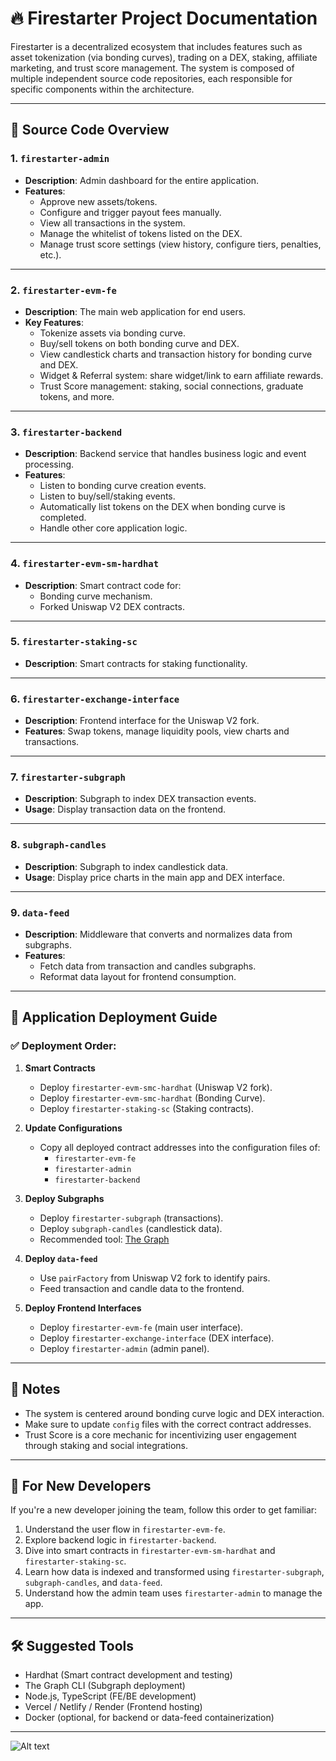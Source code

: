 # 🔥 Firestarter Project Documentation

Firestarter is a decentralized ecosystem that includes features such as asset tokenization (via bonding curves), trading on a DEX, staking, affiliate marketing, and trust score management. The system is composed of multiple independent source code repositories, each responsible for specific components within the architecture.

---

## 📁 Source Code Overview

### 1. `firestarter-admin`
- **Description**: Admin dashboard for the entire application.
- **Features**:
  - Approve new assets/tokens.
  - Configure and trigger payout fees manually.
  - View all transactions in the system.
  - Manage the whitelist of tokens listed on the DEX.
  - Manage trust score settings (view history, configure tiers, penalties, etc.).

---

### 2. `firestarter-evm-fe`
- **Description**: The main web application for end users.
- **Key Features**:
  - Tokenize assets via bonding curve.
  - Buy/sell tokens on both bonding curve and DEX.
  - View candlestick charts and transaction history for bonding curve and DEX.
  - Widget & Referral system: share widget/link to earn affiliate rewards.
  - Trust Score management: staking, social connections, graduate tokens, and more.

---

### 3. `firestarter-backend`
- **Description**: Backend service that handles business logic and event processing.
- **Features**:
  - Listen to bonding curve creation events.
  - Listen to buy/sell/staking events.
  - Automatically list tokens on the DEX when bonding curve is completed.
  - Handle other core application logic.

---

### 4. `firestarter-evm-sm-hardhat`
- **Description**: Smart contract code for:
  - Bonding curve mechanism.
  - Forked Uniswap V2 DEX contracts.

---

### 5. `firestarter-staking-sc`
- **Description**: Smart contracts for staking functionality.

---

### 6. `firestarter-exchange-interface`
- **Description**: Frontend interface for the Uniswap V2 fork.
- **Features**: Swap tokens, manage liquidity pools, view charts and transactions.

---

### 7. `firestarter-subgraph`
- **Description**: Subgraph to index DEX transaction events.
- **Usage**: Display transaction data on the frontend.

---

### 8. `subgraph-candles`
- **Description**: Subgraph to index candlestick data.
- **Usage**: Display price charts in the main app and DEX interface.

---

### 9. `data-feed`
- **Description**: Middleware that converts and normalizes data from subgraphs.
- **Features**:
  - Fetch data from transaction and candles subgraphs.
  - Reformat data layout for frontend consumption.

---

## 🚀 Application Deployment Guide

### ✅ Deployment Order:

1. **Smart Contracts**
   - Deploy `firestarter-evm-smc-hardhat` (Uniswap V2 fork).
   - Deploy `firestarter-evm-smc-hardhat` (Bonding Curve).
   - Deploy `firestarter-staking-sc` (Staking contracts).

2. **Update Configurations**
   - Copy all deployed contract addresses into the configuration files of:
     - `firestarter-evm-fe`
     - `firestarter-admin`
     - `firestarter-backend`

3. **Deploy Subgraphs**
   - Deploy `firestarter-subgraph` (transactions).
   - Deploy `subgraph-candles` (candlestick data).
   - Recommended tool: [The Graph](https://thegraph.com/)

4. **Deploy `data-feed`**
   - Use `pairFactory` from Uniswap V2 fork to identify pairs.
   - Feed transaction and candle data to the frontend.

5. **Deploy Frontend Interfaces**
   - Deploy `firestarter-evm-fe` (main user interface).
   - Deploy `firestarter-exchange-interface` (DEX interface).
   - Deploy `firestarter-admin` (admin panel).

---

## 📌 Notes
- The system is centered around bonding curve logic and DEX interaction.
- Make sure to update `config` files with the correct contract addresses.
- Trust Score is a core mechanic for incentivizing user engagement through staking and social integrations.

---

## 🧠 For New Developers

If you're a new developer joining the team, follow this order to get familiar:

1. Understand the user flow in `firestarter-evm-fe`.
2. Explore backend logic in `firestarter-backend`.
3. Dive into smart contracts in `firestarter-evm-sm-hardhat` and `firestarter-staking-sc`.
4. Learn how data is indexed and transformed using `firestarter-subgraph`, `subgraph-candles`, and `data-feed`.
5. Understand how the admin team uses `firestarter-admin` to manage the app.

---

## 🛠 Suggested Tools
- Hardhat (Smart contract development and testing)
- The Graph CLI (Subgraph deployment)
- Node.js, TypeScript (FE/BE development)
- Vercel / Netlify / Render (Frontend hosting)
- Docker (optional, for backend or data-feed containerization)

---
![Alt text]([[https://prnt.sc/w-2FI4aF9SeM](https://prnt.sc/w-2FI4aF9SeM)](https://prnt.sc/w-2FI4aF9SeM)](https://drive.google.com/file/d/17U7_7Zcj0vrVNYnPs_wdmBAzedyChu6s/view?usp=sharing))

